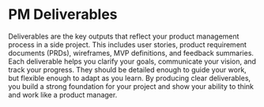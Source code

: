 # PM Deliverables

Deliverables are the key outputs that reflect your product management process in a side project. This includes user stories, product requirement documents (PRDs), wireframes, MVP definitions, and feedback summaries. Each deliverable helps you clarify your goals, communicate your vision, and track your progress. They should be detailed enough to guide your work, but flexible enough to adapt as you learn. By producing clear deliverables, you build a strong foundation for your project and show your ability to think and work like a product manager.